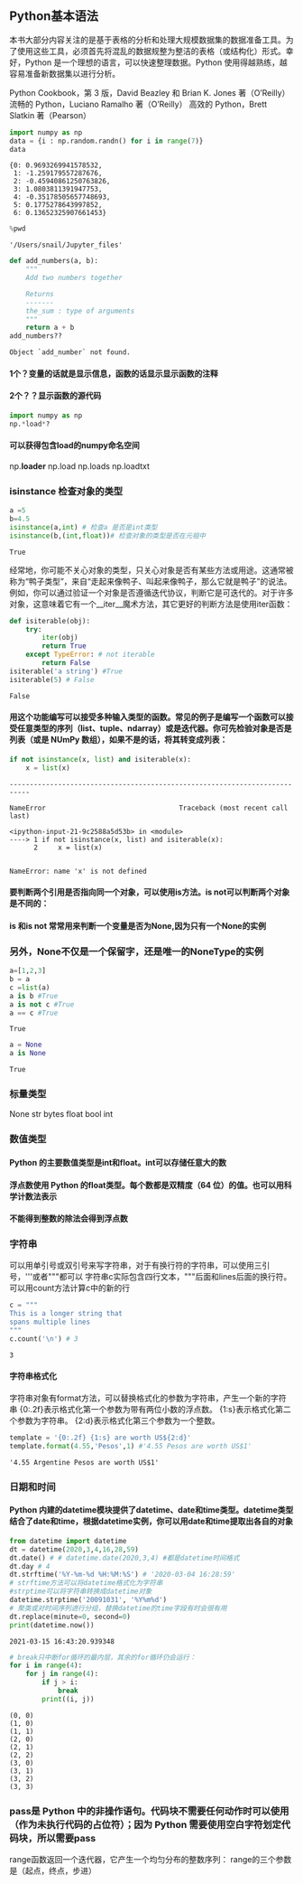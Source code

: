 ## Python基本语法
本书大部分内容关注的是基于表格的分析和处理大规模数据集的数据准备工具。为了使用这些工具，必须首先将混乱的数据规整为整洁的表格（或结构化）形式。幸好，Python 是一个理想的语言，可以快速整理数据。Python 使用得越熟练，越容易准备新数据集以进行分析。

Python Cookbook，第 3 版，David Beazley 和 Brian K. Jones 著（O’Reilly）
流畅的 Python，Luciano Ramalho 著（O’Reilly）
高效的 Python，Brett Slatkin 著（Pearson）




```python
import numpy as np
data = {i : np.random.randn() for i in range(7)}
data
```




    {0: 0.9693269941578532,
     1: -1.259179557287676,
     2: -0.45940861250763826,
     3: 1.0803811391947753,
     4: -0.35178505657748693,
     5: 0.1775278643997852,
     6: 0.13652325907661453}




```python
%pwd
```




    '/Users/snail/Jupyter_files'




```python
def add_numbers(a, b):
    """
    Add two numbers together

    Returns
    -------
    the_sum : type of arguments
    """
    return a + b
add_numbers??
```

    Object `add_number` not found.


#### 1个？变量的话就是显示信息，函数的话显示显示函数的注释
#### 2个？？显示函数的源代码


```python
import numpy as np
np.*load*?
```

#### 可以获得包含load的numpy命名空间
np.__loader__
np.load
np.loads
np.loadtxt

### isinstance 检查对象的类型


```python
a =5
b=4.5
isinstance(a,int) # 检查a 是否是int类型
isinstance(b,(int,float))# 检查对象的类型是否在元祖中
```




    True



经常地，你可能不关心对象的类型，只关心对象是否有某些方法或用途。这通常被称为“鸭子类型”，来自“走起来像鸭子、叫起来像鸭子，那么它就是鸭子”的说法。例如，你可以通过验证一个对象是否遵循迭代协议，判断它是可迭代的。对于许多对象，这意味着它有一个__iter__魔术方法，其它更好的判断方法是使用iter函数：


```python
def isiterable(obj):
    try:
        iter(obj)
        return True
    except TypeError: # not iterable
        return False
isiterable('a string') #True
isiterable(5) # False
```




    False



#### 用这个功能编写可以接受多种输入类型的函数。常见的例子是编写一个函数可以接受任意类型的序列（list、tuple、ndarray）或是迭代器。你可先检验对象是否是列表（或是 NUmPy 数组），如果不是的话，将其转变成列表：


```python
if not isinstance(x, list) and isiterable(x):
    x = list(x)
```


    ---------------------------------------------------------------------------

    NameError                                 Traceback (most recent call last)

    <ipython-input-21-9c2588a5d53b> in <module>
    ----> 1 if not isinstance(x, list) and isiterable(x):
          2     x = list(x)


    NameError: name 'x' is not defined


#### 要判断两个引用是否指向同一个对象，可以使用is方法。is not可以判断两个对象是不同的：
#### is 和is not 常常用来判断一个变量是否为None,因为只有一个None的实例
### 另外，None不仅是一个保留字，还是唯一的NoneType的实例


```python
a=[1,2,3]
b = a
c =list(a)
a is b #True
a is not c #True
a == c #True
```




    True




```python
a = None
a is None
```




    True



### 标量类型
None str bytes float bool int

### 数值类型
#### Python 的主要数值类型是int和float。int可以存储任意大的数
#### 浮点数使用 Python 的float类型。每个数都是双精度（64 位）的值。也可以用科学计数法表示
#### 不能得到整数的除法会得到浮点数

### 字符串
可以用单引号或双引号来写字符串，对于有换行符的字符串，可以使用三引号，'''或者"""都可以
字符串c实际包含四行文本，"""后面和lines后面的换行符。可以用count方法计算c中的新的行


```python
c = """
This is a longer string that
spans multiple lines
"""
c.count('\n') # 3
```




    3



#### 字符串格式化
字符串对象有format方法，可以替换格式化的参数为字符串，产生一个新的字符串
{0:.2f}表示格式化第一个参数为带有两位小数的浮点数。
{1:s}表示格式化第二个参数为字符串。
{2:d}表示格式化第三个参数为一个整数。


```python
template = '{0:.2f} {1:s} are worth US${2:d}'
template.format(4.55,'Pesos',1) #'4.55 Pesos are worth US$1'
```




    '4.55 Argentine Pesos are worth US$1'



### 日期和时间
#### Python 内建的datetime模块提供了datetime、date和time类型。datetime类型结合了date和time，根据datetime实例，你可以用date和time提取出各自的对象


```python
from datetime import datetime
dt = datetime(2020,3,4,16,28,59)
dt.date() # # datetime.date(2020,3,4) #都是datetime时间格式
dt.day # 4
dt.strftime('%Y-%m-%d %H:%M:%S') # '2020-03-04 16:28:59' 
# strftime方法可以将datetime格式化为字符串
#strptime可以将字符串转换成datetime对象
datetime.strptime('20091031', '%Y%m%d')
# 聚类或对时间序列进行分组，替换datetime的time字段有时会很有用
dt.replace(minute=0, second=0)
print(datetime.now())
```

    2021-03-15 16:43:20.939348



```python
# break只中断for循环的最内层，其余的for循环仍会运行：
for i in range(4):
    for j in range(4):
        if j > i:
            break
        print((i, j))
```

    (0, 0)
    (1, 0)
    (1, 1)
    (2, 0)
    (2, 1)
    (2, 2)
    (3, 0)
    (3, 1)
    (3, 2)
    (3, 3)


### pass是 Python 中的非操作语句。代码块不需要任何动作时可以使用（作为未执行代码的占位符）；因为 Python 需要使用空白字符划定代码块，所以需要pass
range函数返回一个迭代器，它产生一个均匀分布的整数序列：
range的三个参数是（起点，终点，步进）


```python

```
